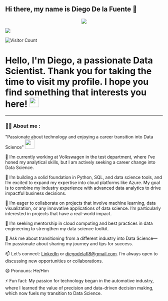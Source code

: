 ## Hi there, my name is Diego De la Fuente 👋

<div id="header" align="center">
  <img decoding="async" src="https://github.com/Delafupra/Banner_Diego/blob/main/Banner.png"/>
</div>

[![](https://img.shields.io/badge/LinkedIn-0077B5?style=for-the-badge&logo=linkedin&logoColor=white)](https://www.linkedin.com/in/diego-de-la-fuente-prats/)

![Visitor Count](https://komarev.com/ghpvc/?username=Delafupra&color=brightgreen)

<h1>
  Hello, I'm Diego, a passionate Data Scientist. Thank you for taking the time to visit my profile. I hope you find something that interests you here!
  <img decoding="async" src="https://media.giphy.com/media/hvRJCLFzcasrR4ia7z/giphy.gif" width="30px"/>
</h1>

---
 <div id="header" align="left">

### :man_technologist: About me :

"Passionate about technology and enjoying a career transition into Data Science" <img decoding="async" src="https://media.giphy.com/media/WUlplcMpOCEmTGBtBW/giphy.gif" width="30">

🔭 I’m currently working at Volkswagen in the test department, where I’ve honed my analytical skills, but I am actively seeking a career change into Data Science.

🌱 I’m building a solid foundation in Python, SQL, and data science tools, and I’m excited to expand my expertise into cloud platforms like Azure. My goal is to combine my industry experience with advanced data analytics to drive impactful business decisions.

👯 I’m eager to collaborate on projects that involve machine learning, data visualization, or any innovative applications of data science. I’m particularly interested in projects that have a real-world impact.

🤔 I’m seeking mentorship in cloud computing and best practices in data engineering to strengthen my data science toolkit.

💬 Ask me about transitioning from a different industry into Data Science—I’m passionate about sharing my journey and tips for success.

📫 Let’s connect: [LinkedIn](https://www.linkedin.com/in/diego-de-la-fuente-prats/) or diegodelafl8@gmail.com. I’m always open to discussing new opportunities or collaborations.

😄 Pronouns: He/Him

⚡ Fun fact: My passion for technology began in the automotive industry, where I learned the value of precision and data-driven decision making, which now fuels my transition to Data Science.


